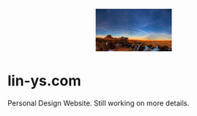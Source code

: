 <p align="center">
  <img src="https://github.com/lysms/PersonalPage/blob/main/resources/img/mountain.jpg" width="30%" title="lin-ys Logo">
</p>



# lin-ys.com

Personal Design Website. Still working on more details.
